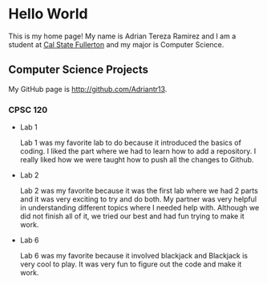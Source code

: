 # Hello World
    
This is my home page! My name is Adrian Tereza Ramirez and I am a student at [Cal State Fullerton](http://www.fullerton.edu/) and my major is Computer Science.

## Computer Science Projects

My GitHub page is http://github.com/Adriantr13.

### CPSC 120

* Lab 1

    Lab 1 was my favorite lab to do because it introduced the basics of coding. I liked the part where we had to learn how to add a repository. I really liked how we were taught how to push all the changes to Github.

* Lab 2

    Lab 2 was my favorite because it was the first lab where we had 2 parts and it was very exciting to try and do both. My partner was very helpful in understanding different topics where I needed help with. Although we did not finish all of it, we tried our best and had fun trying to make it work.

* Lab 6

    Lab 6 was my favorite because it involved blackjack and Blackjack is very cool to play. It was very fun to figure out the code and make it work. 
